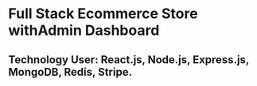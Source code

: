 # Full Stack Ecommerce Store withAdmin Dashboard

## Technology User: React.js, Node.js, Express.js, MongoDB, Redis, Stripe.